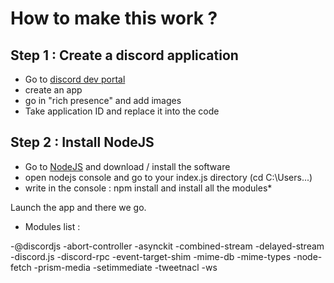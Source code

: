 # How to make this work ?

## Step 1 : Create a discord application
  - Go to [discord dev portal](https://discord.com/developers/applications)
  - create an app
  - go in "rich presence" and add images
  - Take application ID and replace it into the code

## Step 2 : Install NodeJS
  - Go to [NodeJS](https://nodejs.org/) and download / install the software
  - open nodejs console and go to your index.js directory (cd C:\Users...)
  - write in the console : npm install <module> and install all the modules*
  
Launch the app and there we go.

  
  * Modules list : 
  
  -@discordjs
  -abort-controller
  -asynckit
  -combined-stream
  -delayed-stream
  -discord.js
  -discord-rpc
  -event-target-shim
  -mime-db
  -mime-types
  -node-fetch
  -prism-media
  -setimmediate
  -tweetnacl
  -ws
  
  
